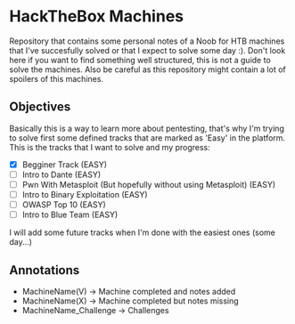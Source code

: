# HackTheBox Machines

Repository that contains some personal notes of a Noob for HTB machines that I've succesfully solved or that I expect to solve some day :). Don't look here if you want to find something well structured, this is not a guide to solve the machines. Also be careful as this repository might contain a lot of spoilers of this machines.

## Objectives

Basically this is a way to learn more about pentesting, that's why I'm trying to solve first some defined tracks that are marked as 'Easy' in the platform. This is the tracks that I want to solve and my progress:


* [x] Begginer Track (EASY)
* [ ] Intro to Dante (EASY)
* [ ] Pwn With Metasploit (But hopefully without using Metasploit) (EASY)
* [ ] Intro to Binary Exploitation (EASY)
* [ ] OWASP Top 10 (EASY)
* [ ] Intro to Blue Team (EASY)

I will add some future tracks when I'm done with the easiest ones (some day...)

## Annotations

* MachineName(V) -> Machine completed and notes added
* MachineName(X) -> Machine completed but notes missing
* MachineName_Challenge -> Challenges
